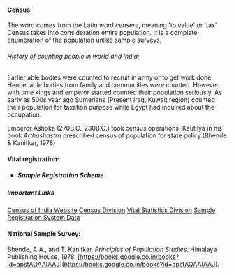 #### Census:
The word comes from the Latin word *censere*, meaning 'to value' or 'tax'. Census takes into consideration entire population. It is a complete enumeration of the population unlike sample surveys.
###### History of counting people in world and India:
Earlier able bodies were counted to recruit in army or to get work done. Hence, able bodies from family and communities were counted. However, with time kings and emperor started counted their population seriously. As early as 500s year ago Sumerians (Present Iraq, Kuwait region) counted their population for taxation purpose while Egypt had inquired about the occupation. 

Emperor Ashoka (270B.C.-230B.C.) took census operations. Kautilya in his book *Arthashastra* prescribed census of population for state policy.(Bhende & Kanitkar, 1978)
#### Vital registration: 
- ##### Sample Registration Scheme

##### Important Links
[Census of India Website](https://censusindia.gov.in/census.website/)
[Census Division](https://censusindia.gov.in/census.website/node/378)
[Vital Statistics Division](https://censusindia.gov.in/census.website/node/180)
[Sample Registration System Data](https://censusindia.gov.in/census.website/node/294)
#### National Sample Survey:

Bhende, A.A., and T. Kanitkar. _Principles of Population Studies_. Himalaya Publishing House, 1978. [https://books.google.co.in/books?id=apstAQAAIAAJ](https://books.google.co.in/books?id=apstAQAAIAAJ).